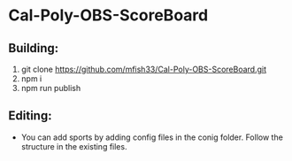 # Cal-Poly-OBS-ScoreBoard
## Building:
1. git clone  https://github.com/mfish33/Cal-Poly-OBS-ScoreBoard.git
2. npm i 
3. npm run publish

## Editing:
* You can add sports by adding config files in the conig folder. Follow the structure in the existing files.